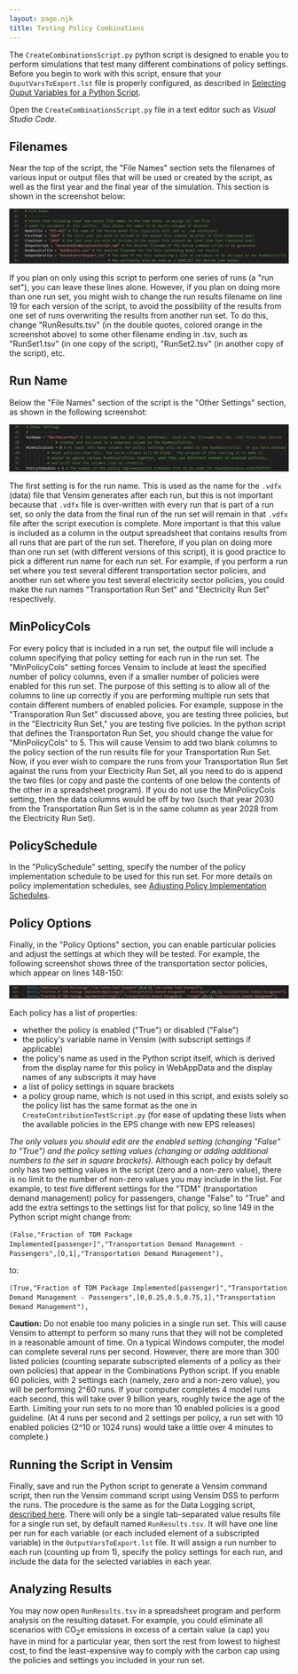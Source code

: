 ```yaml
---
layout: page.njk
title: Testing Policy Combinations
---
```


The `CreateCombinationsScript.py` python script is designed to enable you to perform simulations that test many different combinations of policy settings.  Before you begin to work with this script, ensure that your `OuputVarsToExport.lst` file is properly configured, as described in [Selecting Ouput Variables for a Python Script](/selecting-output-variables).

Open the `CreateCombinationsScript.py` file in a text editor such as _Visual Studio Code_.

## Filenames

Near the top of the script, the "File Names" section sets the filenames of various input or output files that will be used or created by the script, as well as the first year and the final year of the simulation.  This section is shown in the screenshot below:

![file names section of CreateCombinationsScript.py](/testing-policy-combinations-FileNames.png)

If you plan on only using this script to perform one series of runs (a "run set"), you can leave these lines alone.  However, if you plan on doing more than one run set, you might wish to change the run results filename on line 19 for each version of the script, to avoid the possibility of the results from one set of runs overwriting the results from another run set.  To do this, change "RunResults.tsv" (in the double quotes, colored orange in the screenshot above) to some other filename ending in .tsv, such as "RunSet1.tsv" (in one copy of the script), "RunSet2.tsv" (in another copy of the script), etc.

## Run Name

Below the "File Names" section of the script is the "Other Settings" section, as shown in the following screenshot:

![other settings section of the CreateCombinationsScript.py](/testing-policy-combinations-OtherSettings.png)

The first setting is for the run name.  This is used as the name for the `.vdfx` (data) file that Vensim generates after each run, but this is not important because that `.vdfx` file is over-written with every run that is part of a run set, so only the data from the final run of the run set will remain in that `.vdfx` file after the script execution is complete.  More important is that this value is included as a column in the output spreadsheet that contains results from all runs that are part of the run set.  Therefore, if you plan on doing more than one run set (with different versions of this script), it is good practice to pick a different run name for each run set.  For example, if you perform a run set where you test several different transportation sector policies, and another run set where you test several electricity sector policies, you could make the run names "Transportation Run Set" and "Electricity Run Set" respectively.

## MinPolicyCols

For every policy that is included in a run set, the output file will include a column specifying that policy setting for each run in the run set.  The "MinPolicyCols" setting forces Vensim to include at least the specified number of policy columns, even if a smaller number of policies were enabled for this run set.  The purpose of this setting is to allow all of the columns to line up correctly if you are performing multiple run sets that contain different numbers of enabled policies.  For example, suppose in the "Transporation Run Set" discussed above, you are testing three policies, but in the "Electricity Run Set," you are testing five policies.  In the python script that defines the Transportaton Run Set, you should change the value for "MinPolicyCols" to 5.  This will cause Vensim to add two blank columns to the policy section of the run results file for your Transportation Run Set.  Now, if you ever wish to compare the runs from your Transportation Run Set against the runs from your Electricity Run Set, all you need to do is append the two files (or copy and paste the contents of one below the contents of the other in a spreadsheet program).  If you do not use the MinPolicyCols setting, then the data columns would be off by two (such that year 2030 from the Transportation Run Set is in the same column as year 2028 from the Electricity Run Set).

## PolicySchedule

In the "PolicySchedule" setting, specify the number of the policy implementation schedule to be used for this run set.  For more details on policy implementation schedules, see [Adjusting Policy Implementation Schedules](/adjusting-plcy-impl-schd).

## Policy Options

Finally, in the "Policy Options" section, you can enable particular policies and adjust the settings at which they will be tested.  For example, the following screenshot shows three of the transportation sector policies, which appear on lines 148-150:

![transportation sector policies in CreateCombinationsScript.py](/testing-policy-combinations-TransportPolicies.png)

Each policy has a list of properties:

- whether the policy is enabled ("True") or disabled ("False")
- the policy's variable name in Vensim (with subscript settings if applicable)
- the policy's name as used in the Python script itself, which is derived from the display name for this policy in WebAppData and the display names of any subscripts it may have
- a list of policy settings in square brackets
- a policy group name, which is not used in this script, and exists solely so the policy list has the same format as the one in `CreateContributionTestScript.py` (for ease of updating these lists when the available policies in the EPS change with new EPS releases)

_The only values you should edit are the enabled setting (changing "False" to "True") and the policy setting values (changing or adding additional numbers to the set in square brackets)._  Although each policy by default only has two setting values in the script (zero and a non-zero value), there is no limit to the number of non-zero values you may include in the list.  For example, to test five different settings for the "TDM" (transportation demand management) policy for passengers, change "False" to "True" and add the extra settings to the settings list for that policy, so line 149 in the Python script might change from:

`(False,"Fraction of TDM Package Implemented[passenger]","Transportation Demand Management - Passengers",[0,1],"Transportation Demand Management"),`

to:

`(True,"Fraction of TDM Package Implemented[passenger]","Transportation Demand Management - Passengers",[0,0.25,0.5,0.75,1],"Transportation Demand Management"),`

**Caution:** Do not enable too many policies in a single run set.  This will cause Vensim to attempt to perform so many runs that they will not be completed in a reasonable amount of time.  On a typical Windows computer, the model can complete several runs per second.  However, there are more than 300 listed policies (counting separate subscripted elements of a policy as their own policies) that appear in the Combinations Python script.  If you enable 60 policies, with 2 settings each (namely, zero and a non-zero value), you will be performing 2^60 runs.  If your computer completes 4 model runs each second, this will take over 9 billion years, roughly twice the age of the Earth.  Limiting your run sets to no more than 10 enabled policies is a good guideline.  (At 4 runs per second and 2 settings per policy, a run set with 10 enabled policies (2^10 or 1024 runs) would take a little over 4 minutes to complete.)

## Running the Script in Vensim

Finally, save and run the Python script to generate a Vensim command script, then run the Vensim command script using Vensim DSS to perform the runs.  The procedure is the same as for the Data Logging script, [described here](/logging-output).  There will only be a single tab-separated value results file for a single run set, by default named `RunResults.tsv`.  It will have one line per run for each variable (or each included element of a subscripted variable) in the `OutputVarsToExport.lst` file.  It will assign a run number to each run (counting up from 1), specify the policy settings for each run, and include the data for the selected variables in each year.

## Analyzing Results

You may now open `RunResults.tsv` in a spreadsheet program and perform analysis on the resulting dataset.  For example, you could eliminate all scenarios with CO<sub>2</sub>e emissions in excess of a certain value (a cap) you have in mind for a particular year, then sort the rest from lowest to highest cost, to find the least-expensive way to comply with the carbon cap using the policies and settings you included in your run set.
